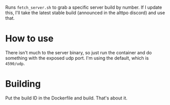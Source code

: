 Runs `fetch_server.sh` to grab a specific server build by number. If I update this, I'll take the latest stable build (announced in the alttpo discord) and use that.

# How to use
There isn't much to the server binary, so just run the container and do something with the exposed udp port. I'm using the default, which is `4590/udp`.

# Building
Put the build ID in the Dockerfile and build. That's about it.
